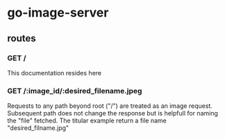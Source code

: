# go-image-server

## routes

### GET /

This documentation resides here

### GET /:image_id/:desired_filename.jpeg

Requests to any path beyond root ("/") are treated as an image request.
Subsequent path does not change the response but is helpfull for naming the "file" fetched.
The titular example return a file name "desired_filname.jpg"
